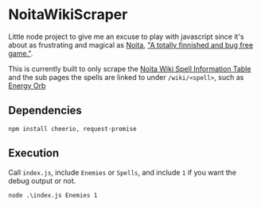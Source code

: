 # NoitaWikiScraper

Little node project to give me an excuse to play with javascript since it's about as frustrating and magical as [Noita](https://noitagame.com/), ["A totally finnished and bug free game."](https://noitagame.com/release_notes/).

This is currently built to only scrape the [Noita Wiki Spell Information Table](https://noita.fandom.com/wiki/Spell_Information_Table) and the sub pages the spells are linked to under `/wiki/<spell>`, such as [Energy Orb](https://noita.fandom.com/wiki/Energy_Orb)

## Dependencies

```
npm install cheerio, request-promise
```

## Execution

Call `index.js`, include `Enemies` or `Spells`, and include `1` if you want the debug output or not.

```
node .\index.js Enemies 1
```
